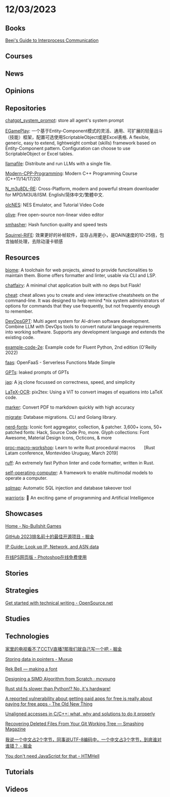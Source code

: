 # 12/03/2023

## Books
[Beej's Guide to Interprocess Communication](https://beej.us/guide/bgipc/html/)

## Courses

## News

## Opinions

## Repositories
[chatgpt_system_prompt](https://github.com/LouisShark/chatgpt_system_prompt): store all agent's system prompt

[EGamePlay](https://github.com/m969/EGamePlay): 一个基于Entity-Component模式的灵活、通用、可扩展的轻量战斗（技能）框架，配置可选使用ScriptableObject或是Excel表格. A flexible, generic, easy to extend, lightweight combat (skills) framework based on Entity-Component pattern. Configuration can choose to use ScriptableObject or Excel tables.

[llamafile](https://github.com/Mozilla-Ocho/llamafile): Distribute and run LLMs with a single file.

[Modern-CPP-Programming](https://github.com/federico-busato/Modern-CPP-Programming): Modern C++ Programming Course (C++11/14/17/20)

[N_m3u8DL-RE](https://github.com/nilaoda/N_m3u8DL-RE): Cross-Platform, modern and powerful stream downloader for MPD/M3U8/ISM. English/简体中文/繁體中文.

[olcNES](https://github.com/OneLoneCoder/olcNES): NES Emulator, and Tutorial Video Code

[olive](https://github.com/olive-editor/olive): Free open-source non-linear video editor

[smhasher](https://github.com/rurban/smhasher): Hash function quality and speed tests

[Squirrel-RIFE](https://github.com/Justin62628/Squirrel-RIFE): 效果更好的补帧软件，显存占用更小，是DAIN速度的10-25倍，包含抽帧处理，去除动漫卡顿感

## Resources
[biome](https://github.com/biomejs/biome): A toolchain for web projects, aimed to provide functionalities to maintain them. Biome offers formatter and linter, usable via CLI and LSP.

[chatfairy](https://github.com/yuxiaoy1/chatfairy): A minimal chat application built with no deps but Flask!

[cheat](https://github.com/cheat/cheat): cheat allows you to create and view interactive cheatsheets on the command-line. It was designed to help remind *nix system administrators of options for commands that they use frequently, but not frequently enough to remember.

[DevOpsGPT](https://github.com/kuafuai/DevOpsGPT): Multi agent system for AI-driven software development. Combine LLM with DevOps tools to convert natural language requirements into working software. Supports any development language and extends the existing code.

[example-code-2e](https://github.com/fluentpython/example-code-2e): Example code for Fluent Python, 2nd edition (O'Reilly 2022)

[faas](https://github.com/openfaas/faas): OpenFaaS - Serverless Functions Made Simple

[GPTs](https://github.com/linexjlin/GPTs): leaked prompts of GPTs

[jaq](https://github.com/01mf02/jaq): A jq clone focussed on correctness, speed, and simplicity

[LaTeX-OCR](https://github.com/lukas-blecher/LaTeX-OCR): pix2tex: Using a ViT to convert images of equations into LaTeX code.

[marker](https://github.com/VikParuchuri/marker): Convert PDF to markdown quickly with high accuracy

[migrate](https://github.com/golang-migrate/migrate): Database migrations. CLI and Golang library.

[nerd-fonts](https://github.com/ryanoasis/nerd-fonts): Iconic font aggregator, collection, & patcher. 3,600+ icons, 50+ patched fonts: Hack, Source Code Pro, more. Glyph collections: Font Awesome, Material Design Icons, Octicons, & more

[proc-macro-workshop](https://github.com/dtolnay/proc-macro-workshop): Learn to write Rust procedural macros  [Rust Latam conference, Montevideo Uruguay, March 2019]

[ruff](https://github.com/astral-sh/ruff): An extremely fast Python linter and code formatter, written in Rust.

[self-operating-computer](https://github.com/OthersideAI/self-operating-computer): A framework to enable multimodal models to operate a computer.

[sqlmap](https://github.com/sqlmapproject/sqlmap): Automatic SQL injection and database takeover tool

[warriorjs](https://github.com/olistic/warriorjs): 🏰 An exciting game of programming and Artificial Intelligence

## Showcases
[Home - No-Bullshit Games](https://nobsgames.stavros.io/)

[GitHub 2023排名前十的最佳开源项目 - 掘金](https://juejin.cn/post/7306036684923093031)

[IP Guide: Look up IP, Network, and ASN data](https://ip.guide/)

[在线PS网页版 - Photoshop在线免费使用](https://zaixianps.net/)

## Stories

## Strategies
[Get started with technical writing - OpenSource.net](https://opensource.net/get-started-with-technical-writing/)

## Studies

## Technologies
[家里的电视看不了CCTV直播?那我们就自己写一个吧 - 掘金](https://juejin.cn/post/7304945410392227891)

[Storing data in pointers - Muxup](https://muxup.com/2023q4/storing-data-in-pointers)

[Rek Bell — making a font](https://kokorobot.ca/site/making_a_font.html)

[Designing a SIMD Algorithm from Scratch · mcyoung](https://mcyoung.xyz/2023/11/27/simd-base64/)

[Rust std fs slower than Python!? No, it's hardware!](https://xuanwo.io/2023/04-rust-std-fs-slower-than-python/)

[A reported vulnerability about getting paid apps for free is really about paying for free apps - The Old New Thing](https://devblogs.microsoft.com/oldnewthing/20231128-00/?p=109072)

[Unaligned accesses in C/C++: what, why and solutions to do it properly](https://blog.quarkslab.com/unaligned-accesses-in-cc-what-why-and-solutions-to-do-it-properly.html)

[Recovering Deleted Files From Your Git Working Tree — Smashing Magazine](https://www.smashingmagazine.com/2023/12/recovering-deleted-files-git-working-tree/)

[我说一个中文占2个字节，同事说UTF-8编码中，一个中文占3个字节，到底谁对谁错？ - 掘金](https://juejin.cn/post/7306416802837954560)

[You don't need JavaScript for that - HTMHell](https://www.htmhell.dev/adventcalendar/2023/2/)

## Tutorials

## Videos
